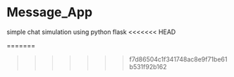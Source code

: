 # Message_App

simple chat simulation using python flask
<<<<<<< HEAD

=======
>>>>>>> f7d86504c1f341748ac8e9f71be61b531f92b162

